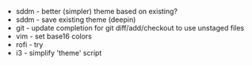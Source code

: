 * sddm - better (simpler) theme based on existing?
* sddm - save existing theme (deepin)
* git - update completion for git diff/add/checkout to use unstaged files
* vim - set base16 colors
* rofi - try
* i3 - simplify 'theme' script
